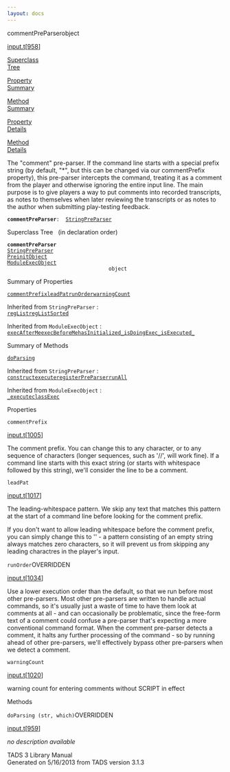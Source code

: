 ```yaml
---
layout: docs
---
```

<span class="title">commentPreParser</span><span class="type">object</span>

[input.t](../file/input.t.html)\[[958](../source/input.t.html#958)\]

[Superclass  
Tree](#_SuperClassTree_)

[Property  
Summary](#_PropSummary_)

[Method  
Summary](#_MethodSummary_)

[Property  
Details](#_Properties_)

[Method  
Details](#_Methods_)



The "comment" pre-parser. If the command line starts with a special
prefix string (by default, "\*", but this can be changed via our
commentPrefix property), this pre-parser intercepts the command,
treating it as a comment from the player and otherwise ignoring the
entire input line. The main purpose is to give players a way to put
comments into recorded transcripts, as notes to themselves when later
reviewing the transcripts or as notes to the author when submitting
play-testing feedback.

**`commentPreParser`**` :   `[`StringPreParser`](../object/StringPreParser.html)



<span id="_SuperClassTree_"></span>



<span class="hdln">Superclass Tree</span>   (in declaration order)



**`commentPreParser`**  
[`StringPreParser`](../object/StringPreParser.html)  
[`PreinitObject`](../object/PreinitObject.html)  
[`ModuleExecObject`](../object/ModuleExecObject.html)  
`                                 object`  
<span id="_PropSummary_"></span>



<span class="hdln">Summary of Properties</span>  



[`commentPrefix`](#commentPrefix)[`leadPat`](#leadPat)[`runOrder`](#runOrder)[`warningCount`](#warningCount)

Inherited from `StringPreParser` :  
[`regList`](../object/StringPreParser.html#regList)[`regListSorted`](../object/StringPreParser.html#regListSorted)



Inherited from `ModuleExecObject` :  
[`execAfterMe`](../object/ModuleExecObject.html#execAfterMe)[`execBeforeMe`](../object/ModuleExecObject.html#execBeforeMe)[`hasInitialized_`](../object/ModuleExecObject.html#hasInitialized_)[`isDoingExec_`](../object/ModuleExecObject.html#isDoingExec_)[`isExecuted_`](../object/ModuleExecObject.html#isExecuted_)

<span id="_MethodSummary_"></span>



<span class="hdln">Summary of Methods</span>  



[`doParsing`](#doParsing)

Inherited from `StringPreParser` :  
[`construct`](../object/StringPreParser.html#construct)[`execute`](../object/StringPreParser.html#execute)[`registerPreParser`](../object/StringPreParser.html#registerPreParser)[`runAll`](../object/StringPreParser.html#runAll)



Inherited from `ModuleExecObject` :  
[`_execute`](../object/ModuleExecObject.html#_execute)[`classExec`](../object/ModuleExecObject.html#classExec)

<span id="_Properties_"></span>



<span class="hdln">Properties</span>  



<span id="commentPrefix"></span>

`commentPrefix`

[input.t](../file/input.t.html)\[[1005](../source/input.t.html#1005)\]



The comment prefix. You can change this to any character, or to any
sequence of characters (longer sequences, such as '//', will work fine).
If a command line starts with this exact string (or starts with
whitespace followed by this string), we'll consider the line to be a
comment.



<span id="leadPat"></span>

`leadPat`

[input.t](../file/input.t.html)\[[1017](../source/input.t.html#1017)\]



The leading-whitespace pattern. We skip any text that matches this
pattern at the start of a command line before looking for the comment
prefix.

If you don't want to allow leading whitespace before the comment prefix,
you can simply change this to '' - a pattern consisting of an empty
string always matches zero characters, so it will prevent us from
skipping any leading charactres in the player's input.



<span id="runOrder"></span>

`runOrder`<span class="rem">OVERRIDDEN</span>

[input.t](../file/input.t.html)\[[1034](../source/input.t.html#1034)\]



Use a lower execution order than the default, so that we run before most
other pre-parsers. Most other pre-parsers are written to handle actual
commands, so it's usually just a waste of time to have them look at
comments at all - and can occasionally be problematic, since the
free-form text of a comment could confuse a pre-parser that's expecting
a more conventional command format. When the comment pre-parser detects
a comment, it halts any further processing of the command - so by
running ahead of other pre-parsers, we'll effectively bypass other
pre-parsers when we detect a comment.



<span id="warningCount"></span>

`warningCount`

[input.t](../file/input.t.html)\[[1020](../source/input.t.html#1020)\]



warning count for entering comments without SCRIPT in effect



<span id="_Methods_"></span>



<span class="hdln">Methods</span>  



<span id="doParsing"></span>

`doParsing (str, which)`<span class="rem">OVERRIDDEN</span>

[input.t](../file/input.t.html)\[[959](../source/input.t.html#959)\]



*no description available*





TADS 3 Library Manual  
Generated on 5/16/2013 from TADS version 3.1.3


